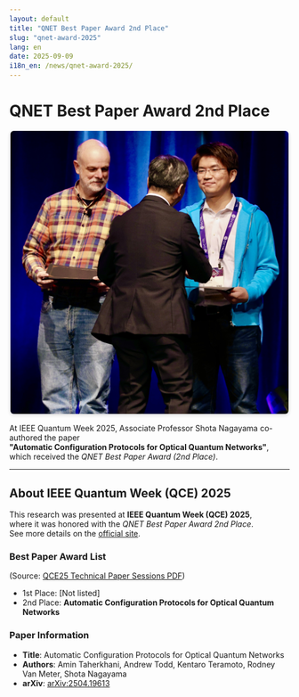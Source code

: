 ```yaml
---
layout: default
title: "QNET Best Paper Award 2nd Place"
slug: "qnet-award-2025"
lang: en
date: 2025-09-09
i18n_en: /news/qnet-award-2025/
---
```


# QNET Best Paper Award 2nd Place

<p align="center">
  <img src="/assets/img/news/award-2ndplace.jpg" alt="Award Photo" style="max-width: 500px; height: auto; border-radius: 6px; box-shadow: 0 2px 6px rgba(0,0,0,.15);" />
</p>

At IEEE Quantum Week 2025, Associate Professor Shota Nagayama co-authored the paper  
**"Automatic Configuration Protocols for Optical Quantum Networks"**,  
which received the *QNET Best Paper Award (2nd Place)*.

---

## About IEEE Quantum Week (QCE) 2025

This research was presented at **IEEE Quantum Week (QCE) 2025**,  
where it was honored with the *QNET Best Paper Award 2nd Place*.  
See more details on the [official site](https://qce.quantum.ieee.org/2025/).

### Best Paper Award List
(Source: [QCE25 Technical Paper Sessions PDF](https://qce.quantum.ieee.org/2025/wp-content/uploads/sites/12/2025/09/QCE25-Technical-Paper-Sessions.pdf))

- 1st Place: [Not listed]  
- 2nd Place: **Automatic Configuration Protocols for Optical Quantum Networks**

### Paper Information
- **Title**: Automatic Configuration Protocols for Optical Quantum Networks  
- **Authors**: Amin Taherkhani, Andrew Todd, Kentaro Teramoto, Rodney Van Meter, Shota Nagayama  
- **arXiv**: [arXiv:2504.19613](https://arxiv.org/abs/2504.19613)
